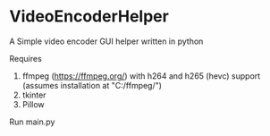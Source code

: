 # VideoEncoderHelper

A Simple video encoder GUI helper written in python

Requires
1. ffmpeg (https://ffmpeg.org/) with h264 and h265 (hevc) support (assumes installation at "C:/ffmpeg/")
2. tkinter
3. Pillow

Run main.py
